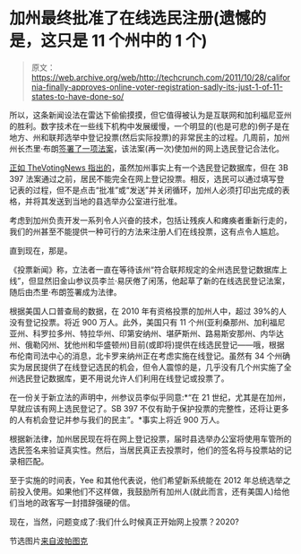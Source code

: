 # 加州最终批准了在线选民注册(遗憾的是，这只是 11 个州中的 1 个)

> 原文：<https://web.archive.org/web/http://techcrunch.com/2011/10/28/california-finally-approves-online-voter-registration-sadly-its-just-1-of-11-states-to-have-done-so/>

所以，这条新闻设法在雷达下偷偷摸摸，但它值得被认为是互联网和加利福尼亚州的胜利。数字技术在一些线下机构中发展缓慢，一个明显的(也是可悲的)例子是在地方、州和联邦选举中登记投票(然后实际投票)的非常民主的过程。几周前，加州州长杰里·布朗[签署了一项法案](https://web.archive.org/web/20230203071135/http://blogs.sacbee.com/capitolalertlatest/2011/10/jerry-brown-signs-bill-for-online-voter-registration-in-california.html#ixzz1aEkvAVXW)，该法案(再一次)使加州的网上选民登记合法化。

[正如 TheVotingNews 指出的](https://web.archive.org/web/20230203071135/http://thevotingnews.com/state/california/california-comes-online%E2%80%A6sort-of-governor-signs-legislation-allowing-for-online-voter-registration-electionlineweekly/)，虽然加州事实上有一个选民登记数据库，但在 3B 397 法案通过之前，居民不能完全在网上登记投票。相反，选民可以通过填写登记表的过程，但不是点击“批准”或“发送”并关闭循环，加州人必须打印出完成的表格，并将其发送到当地的县选举办公室进行批准。

考虑到加州负责开发一系列令人兴奋的技术，包括让残疾人和瘫痪者重新行走的，我们的州甚至不能提供一种可行的方法来注册人们在线投票，这有点令人尴尬。

直到现在，那是。

《投票新闻》称，立法者一直在等待该州“符合联邦规定的全州选民登记数据库上线”，但显然旧金山参议员李兰·易厌倦了闲荡，他起草了新的在线选民登记法案，随后由杰里·布朗签署成为法律。

根据美国人口普查局的数据，在 2010 年有资格投票的加州人中，超过 39%的人没有登记投票。将近 900 万人。此外，美国只有 11 个州(亚利桑那州、加利福尼亚州、科罗拉多州、特拉华州、印第安纳州、堪萨斯州、路易斯安那州、内华达州、俄勒冈州、犹他州和华盛顿州)目前(或即将)提供在线选民登记——哦，根据布伦南司法中心的消息，北卡罗来纳州正在考虑实施在线登记。虽然有 34 个州确实为居民提供了在线登记选民的机会，但令人震惊的是，几乎没有几个州实施了全州选民登记数据库，更不用说允许人们利用在线登记或投票了。

在一份关于新立法的声明中，州参议员李似乎同意:*“在 21 世纪，尤其是在加州，早就应该有网上选民登记了。SB 397 不仅有助于保护投票的完整性，还将让更多的人有机会登记并参与我们的民主”。*事实上将近 900 万人。

根据新法律，加州居民现在将在网上登记投票，届时县选举办公室将使用车管所的选民签名来验证真实性。然后，当居民真正去投票时，他们的签名将与投票站的记录相匹配。

至于实施的时间表，Yee 和其他代表说，他们希望新系统能在 2012 年总统选举之前投入使用。如果他们不这样做，我鼓励所有加州人(就此而言，还有美国人)给他们当地的政客写一封措辞强硬的信。

现在，当然，问题变成了:我们什么时候真正开始网上投票？2020?

节选图片[来自波帕图克](https://web.archive.org/web/20230203071135/http://www.popartuk.com/film/star-wars/your-empire-needs-you-fp2529-poster.asp)
